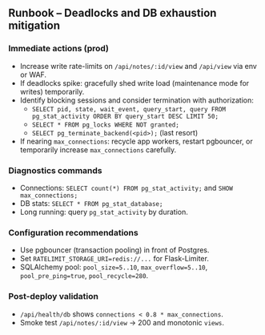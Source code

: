 ## Runbook – Deadlocks and DB exhaustion mitigation

### Immediate actions (prod)
- Increase write rate-limits on `/api/notes/:id/view` and `/api/view` via env or WAF.
- If deadlocks spike: gracefully shed write load (maintenance mode for writes) temporarily.
- Identify blocking sessions and consider termination with authorization:
  - `SELECT pid, state, wait_event, query_start, query FROM pg_stat_activity ORDER BY query_start DESC LIMIT 50;`
  - `SELECT * FROM pg_locks WHERE NOT granted;`
  - `SELECT pg_terminate_backend(<pid>);` (last resort)
- If nearing `max_connections`: recycle app workers, restart pgbouncer, or temporarily increase `max_connections` carefully.

### Diagnostics commands
- Connections: `SELECT count(*) FROM pg_stat_activity;` and `SHOW max_connections;`
- DB stats: `SELECT * FROM pg_stat_database;`
- Long running: query `pg_stat_activity` by duration.

### Configuration recommendations
- Use pgbouncer (transaction pooling) in front of Postgres.
- Set `RATELIMIT_STORAGE_URI=redis://...` for Flask-Limiter.
- SQLAlchemy pool: `pool_size=5..10`, `max_overflow=5..10`, `pool_pre_ping=true`, `pool_recycle=280`.

### Post-deploy validation
- `/api/health/db` shows `connections < 0.8 * max_connections`.
- Smoke test `/api/notes/:id/view` -> 200 and monotonic `views`.
